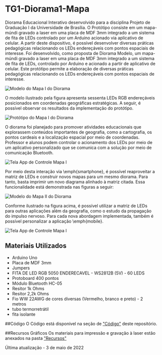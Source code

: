 # TG1-Diorama1-Mapa
Diorama Educacional Interativo desenvolvido para a disciplina Projeto de Graduação I da Universidade de Brasília. O Protótipo consiste em um mapa-múndi gravado a laser em uma placa de MDF 3mm integrado a um sistema de fita de LEDs controlado por um Arduino acionado via aplicativo de celular. A partir deste dispositivo, é possível desenvolver diversas práticas pedagógicas relacionando os LEDs endereçáveis com pontos espaciais de interesse.
Foi desenvolvido, como proposta de Diorama Modelo, um mapa-múndi gravado a laser em uma placa de MDF 3mm integrado a um sistema de fita de LEDs, controlado por Arduino e acionado a partir de aplicativo de celular. Este protótipo permite a elaboração de diversas práticas pedagógicas relacionando os LEDs endereçáveis com pontos espaciais de interesse.

![Modelo do Mapa I do Diorama](./Imagens/MapaMundi-Modelo.png)

O modelo ilustrado pela figura apresenta sessenta LEDs RGB endereçáveis posicionados em coordenadas geográficas estratégicas. A seguir, é possível observar os resultados da implementação do protótipo.

![Protótipo do Mapa I do Diorama](./Imagens/MapaMundi-V1.jpg)

O diorama foi planejado para promover atividades educacionais que explorassem conteúdos importantes de geografia, como a cartografia, os pontos cardeais e a localização espacial por meio de coordenadas. Professor e alunos podem controlar o acionamento dos LEDs por meio de um aplicativo personalizado que se comunica com a solução por meio de comunicação Bluetooth.

![Tela App de Controle Mapa I](./Imagens/TelaMapa-App.jpeg)

Por meio desta interação via \emph{smartphone}, é possível reaproveitar a matriz de LEDs e construir novos mapas para um mesmo diorama. Para tanto, basta imprimir um novo diagrama alinhado à matriz citada. Essa funcionalidade está demonstrada nas figuras a seguir:

![Modelo do Mapa II do Diorama](./Imagens/Mapa2.png)

Conforme ilustrado na figura acima, é possível utilizar a matriz de LEDs para outras aplicações além da geografia, como o estudo da propagação do impulso nervoso. Para cada nova abordagem implementada, também é possível personalizar a aplicação \emph{mobile}.

![Tela App de Controle Mapa I](./Imagens/Mapa2-App.jpeg)

## Materiais Utilizados
* Arduino Uno 
* Placa de MDF 3mm 
* Jumpers 
* FITA DE LED RGB 5050 ENDERECAVEL - WS2812B (5V) - 60 LEDS
* Protoboard 400 pontos
* Módulo Bluetooth HC-05
* Resitor 1k Ohms
* Resitor 2,2k Ohms
* Fio WW 22AWG de cores diversas (Vermelho, branco e preto) - 2 metros
* tubo termorretrátil
* fita isolante

##Código
O Código está disponível na seção de ["Código"](https://github.com/rafaelmdalmoro/TG1-Diorama1-Mapa/Codigo) deste repositório.

##Recursos Gráficos
Os materiais para impressão e gravação à laser estão anexados na pasta  ["Recursos"](https://github.com/rafaelmdalmoro/TG1-Diorama1-Mapa/Recursos)

Última atualização - 3 de maio de 2022
